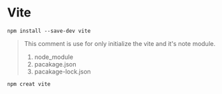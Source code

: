 # Vite

```npm install --save-dev vite```
> This comment is use for only initialize the vite and it's note module.
>1. node_module 
>2. pacakage.json
>3. pacakage-lock.json

```npm creat vite ```